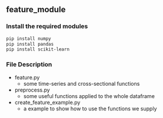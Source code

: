 ## feature_module
### Install the required modules
```bash
pip install numpy
pip install pandas
pip install scikit-learn
```

### File Description

- feature.py
    - some time-series and cross-sectional functions
- preprocess.py
    - some useful functions applied to the whole dataframe
- create_feature_example.py
    - a example to show how to use the functions we supply